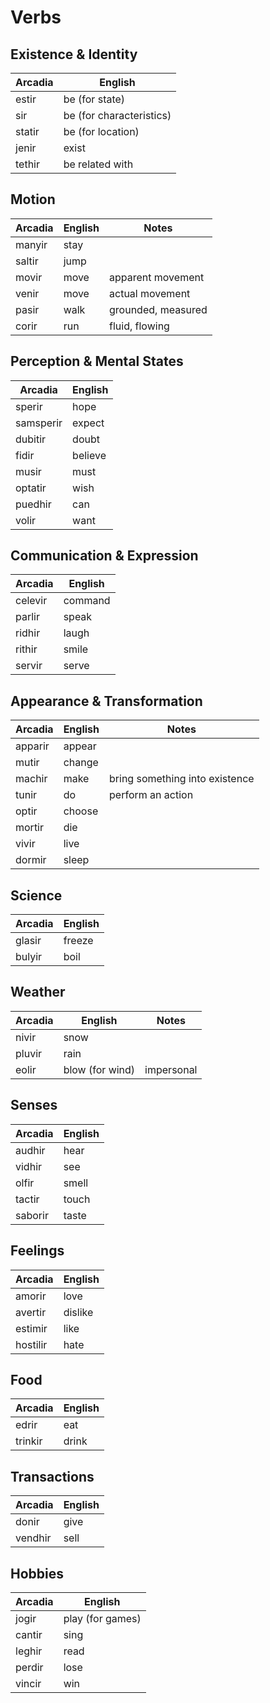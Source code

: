 # Verbs

## Existence & Identity

| Arcadia | English                  |
| ------- | ------------------------ |
| estir   | be (for state)           |
| sir     | be (for characteristics) |
| statir  | be (for location)        |
| jenir   | exist                    |
| tethir  | be related with          |

## Motion

| Arcadia | English | Notes              |
| ------- | ------- | ------------------ |
| manyir  | stay    |                    |
| saltir  | jump    |                    |
| movir   | move    | apparent movement  |
| venir   | move    | actual movement    |
| pasir   | walk    | grounded, measured |
| corir   | run     | fluid, flowing     |

## Perception & Mental States

| Arcadia   | English |
| --------- | ------- |
| sperir    | hope    |
| samsperir | expect  |
| dubitir   | doubt   |
| fidir     | believe |
| musir     | must    |
| optatir   | wish    |
| puedhir   | can     |
| volir     | want    |

## Communication & Expression

| Arcadia | English |
| ------- | ------- |
| celevir | command |
| parlir  | speak   |
| ridhir  | laugh   |
| rithir  | smile   |
| servir  | serve   |

## Appearance & Transformation

| Arcadia | English | Notes                          |
| ------- | ------- | ------------------------------ |
| apparir | appear  |                                |
| mutir   | change  |                                |
| machir  | make    | bring something into existence |
| tunir   | do      | perform an action              |
| optir   | choose  |                                |
| mortir  | die     |                                |
| vivir   | live    |                                |
| dormir  | sleep   |                                |

## Science

| Arcadia | English |
| ------- | ------- |
| glasir  | freeze  |
| bulyir  | boil    |

## Weather

| Arcadia | English         | Notes      |
| ------- | --------------- | ---------- |
| nivir   | snow            |            |
| pluvir  | rain            |            |
| eolir   | blow (for wind) | impersonal |

## Senses

| Arcadia | English |
| ------- | ------- |
| audhir  | hear    |
| vidhir  | see     |
| olfir   | smell   |
| tactir  | touch   |
| saborir | taste   |

## Feelings

| Arcadia  | English |
| -------- | ------- |
| amorir   | love    |
| avertir  | dislike |
| estimir  | like    |
| hostilir | hate    |

## Food

| Arcadia | English |
| ------- | ------- |
| edrir   | eat     |
| trinkir | drink   |

## Transactions

| Arcadia | English |
| ------- | ------- |
| donir   | give    |
| vendhir | sell    |

## Hobbies

| Arcadia | English          |
| ------- | ---------------- |
| jogir   | play (for games) |
| cantir  | sing             |
| leghir  | read             |
| perdir  | lose             |
| vincir  | win              |
